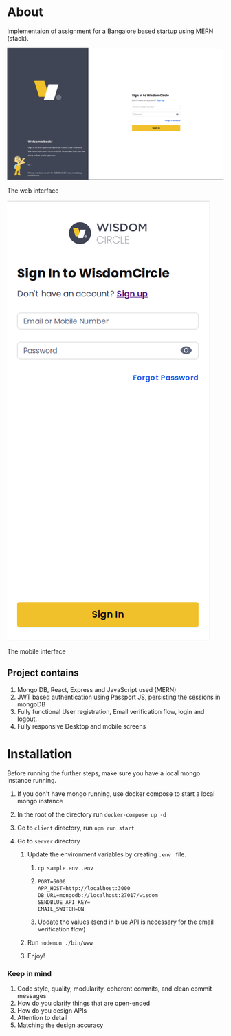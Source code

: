# About

Implementaion of assignment for a Bangalore based startup using
MERN (stack).

![Web](./img/Web.png)

The web interface



![Mobile](./img/Mobile.png)

The mobile interface

## Project contains

1. Mongo DB, React, Express and JavaScript used (MERN)
2. JWT based authentication using Passport JS, persisting the sessions in mongoDB
3. Fully functional User registration, Email verification flow, login and logout.
4. Fully responsive Desktop and mobile screens



# Installation

Before running the further steps, make sure you have a local mongo instance running.





1. If you don't have mongo running, use docker compose to start a local mongo instance

2. In the root of the directory run `docker-compose up -d`

3. Go to `client` directory, run `npm run start`

4. Go to `server` directory

   1. Update the environment variables by creating `.env `  file.

      1. `cp sample.env .env`

      2. ```
         PORT=5000
         APP_HOST=http://localhost:3000
         DB_URL=mongodb://localhost:27017/wisdom
         SENDBLUE_API_KEY=
         EMAIL_SWITCH=ON
         ```
      3. Update the values (send in blue API is necessary for the email verification flow)

   2. Run `nodemon ./bin/www  `
   
   3. Enjoy!



### Keep in mind

1. Code style, quality, modularity, coherent commits, and clean commit messages
2. How do you clarify things that are open-ended
3. How do you design APIs
4. Attention to detail
5. Matching the design accuracy